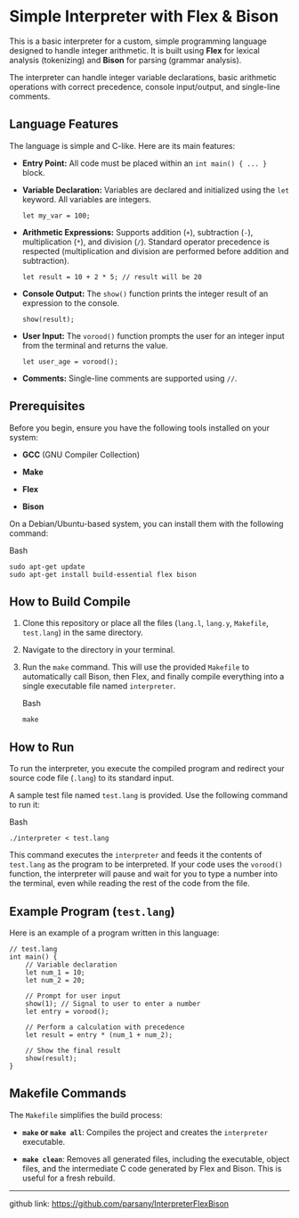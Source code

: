 
# Simple Interpreter with Flex & Bison

This is a basic interpreter for a custom, simple programming language designed to handle integer arithmetic. It is built using **Flex** for lexical analysis (tokenizing) and **Bison** for parsing (grammar analysis).

The interpreter can handle integer variable declarations, basic arithmetic operations with correct precedence, console input/output, and single-line comments.


## Language Features

The language is simple and C-like. Here are its main features:

- **Entry Point:** All code must be placed within an `int main() { ... }` block.

- **Variable Declaration:** Variables are declared and initialized using the `let` keyword. All variables are integers.
  
  ```
  let my_var = 100;
  ```

- **Arithmetic Expressions:** Supports addition (`+`), subtraction (`-`), multiplication (`*`), and division (`/`). Standard operator precedence is respected (multiplication and division are performed before addition and subtraction).
  
  ```
  let result = 10 + 2 * 5; // result will be 20
  ```

- **Console Output:** The `show()` function prints the integer result of an expression to the console.
  
  ```
  show(result);
  ```

- **User Input:** The `vorood()` function prompts the user for an integer input from the terminal and returns the value.
  
  ```
  let user_age = vorood();
  ```

- **Comments:** Single-line comments are supported using `//`.


## Prerequisites

Before you begin, ensure you have the following tools installed on your system:

- **GCC** (GNU Compiler Collection)

- **Make**

- **Flex**

- **Bison**

On a Debian/Ubuntu-based system, you can install them with the following command:

Bash

```
sudo apt-get update
sudo apt-get install build-essential flex bison
```


## How to Build Compile

1. Clone this repository or place all the files (`lang.l`, `lang.y`, `Makefile`, `test.lang`) in the same directory.

2. Navigate to the directory in your terminal.

3. Run the `make` command. This will use the provided `Makefile` to automatically call Bison, then Flex, and finally compile everything into a single executable file named `interpreter`.
   
   Bash
   
   ```
   make
   ```


## How to Run 

To run the interpreter, you execute the compiled program and redirect your source code file (`.lang`) to its standard input.

A sample test file named `test.lang` is provided. Use the following command to run it:

Bash

```
./interpreter < test.lang
```

This command executes the `interpreter` and feeds it the contents of `test.lang` as the program to be interpreted. If your code uses the `vorood()` function, the interpreter will pause and wait for you to type a number into the terminal, even while reading the rest of the code from the file.


## Example Program (`test.lang`)

Here is an example of a program written in this language:

```
// test.lang
int main() {
    // Variable declaration
    let num_1 = 10;
    let num_2 = 20;

    // Prompt for user input
    show(1); // Signal to user to enter a number
    let entry = vorood();

    // Perform a calculation with precedence
    let result = entry * (num_1 + num_2);

    // Show the final result
    show(result);
}
```


## Makefile Commands

The `Makefile` simplifies the build process:

- **`make` or `make all`**: Compiles the project and creates the `interpreter` executable.

- **`make clean`**: Removes all generated files, including the executable, object files, and the intermediate C code generated by Flex and Bison. This is useful for a fresh rebuild.

---

github link: https://github.com/parsany/InterpreterFlexBison
